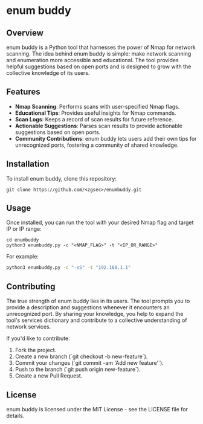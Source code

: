 
# enum buddy

## Overview

enum buddy is a Python tool that harnesses the power of Nmap for network scanning. The idea behind enum buddy is simple: make network scanning and enumeration more accessible and educational. The tool provides helpful suggestions based on open ports and is designed to grow with the collective knowledge of its users.

## Features

- **Nmap Scanning**: Performs scans with user-specified Nmap flags.
- **Educational Tips**: Provides useful insights for Nmap commands.
- **Scan Logs**: Keeps a record of scan results for future reference.
- **Actionable Suggestions**: Parses scan results to provide actionable suggestions based on open ports.
- **Community Contributions**: enum buddy lets users add their own tips for unrecognized ports, fostering a community of shared knowledge.

## Installation

To install enum buddy, clone this repository:

```
git clone https://github.com/<zgsec>/enumbuddy.git
```

## Usage

Once installed, you can run the tool with your desired Nmap flag and target IP or IP range:

```
cd enumbuddy
python3 enumbuddy.py -c "<NMAP_FLAG>" -t "<IP_OR_RANGE>"
```

For example:

```bash
python3 enumbuddy.py -c "-sS" -t "192.168.1.1"
```

## Contributing

The true strength of enum buddy lies in its users. The tool prompts you to provide a description and suggestions whenever it encounters an unrecognized port. By sharing your knowledge, you help to expand the tool's services dictionary and contribute to a collective understanding of network services. 

If you'd like to contribute:

1. Fork the project.
2. Create a new branch (\`git checkout -b new-feature\`).
3. Commit your changes (\`git commit -am 'Add new feature'\`).
4. Push to the branch (\`git push origin new-feature\`).
5. Create a new Pull Request.

## License

enum buddy is licensed under the MIT License - see the LICENSE file for details.
